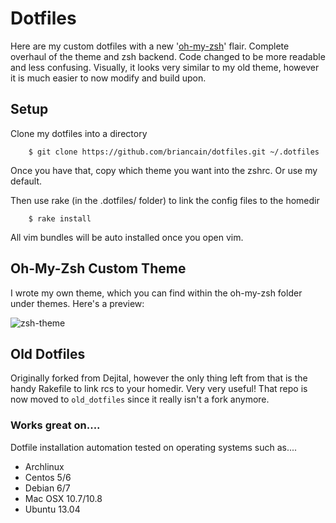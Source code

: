 # Dotfiles

Here are my custom dotfiles with a new '[oh-my-zsh](https://github.com/robbyrussell/oh-my-zsh)' flair. Complete overhaul of the theme and zsh backend. Code changed to be more readable and less confusing. Visually, it looks very similar to my old theme, however it is much easier to now modify and build upon.

## Setup

Clone my dotfiles into a directory

        $ git clone https://github.com/briancain/dotfiles.git ~/.dotfiles

Once you have that, copy which theme you want into the zshrc. Or use my default.

Then use rake (in the .dotfiles/ folder) to link the config files to the homedir

        $ rake install

All vim bundles will be auto installed once you open vim.

## Oh-My-Zsh Custom Theme

I wrote my own theme, which you can find within the oh-my-zsh folder under themes. Here's a preview:

![zsh-theme](http://i.imgur.com/dMQTDCC.png)

## Old Dotfiles

Originally forked from Dejital, however the only thing left from that is the handy Rakefile to link rcs to your homedir. Very very useful! That repo is now moved to `old_dotfiles` since it really isn't a fork anymore.

### Works great on....

Dotfile installation automation tested on operating systems such as....

- Archlinux
- Centos 5/6
- Debian 6/7
- Mac OSX 10.7/10.8
- Ubuntu 13.04
